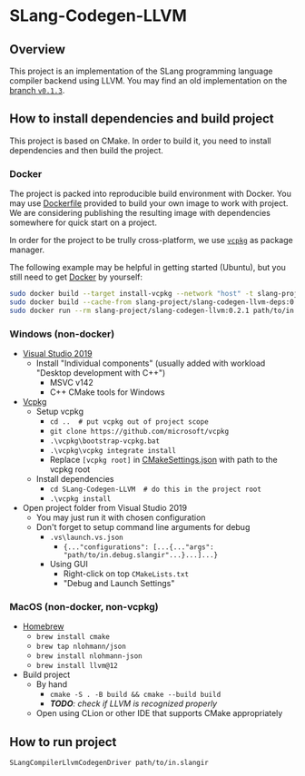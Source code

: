# SLang-Codegen-LLVM

## Overview

This project is an implementation of the SLang programming language compiler backend using LLVM.
You may find an old implementation on the [branch `v0.1.3`](../../tree/v0.1.3).

## How to install dependencies and build project

This project is based on CMake. In order to build it, you need to install dependencies and then build the project.

### Docker

The project is packed into reproducible build environment with Docker.
You may use [Dockerfile](Dockerfile) provided to build your own image to work with project.
We are considering publishing the resulting image with dependencies somewhere for quick start on a project.

In order for the project to be trully cross-platform, we use [`vcpkg`](https://github.com/Microsoft/vcpkg) as package manager.

The following example may be helpful in getting started (Ubuntu), but you still need to get [Docker](https://docs.docker.com/engine/install/ubuntu/) by yourself:

```bash
sudo docker build --target install-vcpkg --network "host" -t slang-project/slang-codegen-llvm-deps:0.2.1 .
sudo docker build --cache-from slang-project/slang-codegen-llvm-deps:0.2.1 --network "host" -t slang-project/slang-codegen-llvm:0.2.1 .
sudo docker run --rm slang-project/slang-codegen-llvm:0.2.1 path/to/in.json
```

### Windows (non-docker)

* [Visual Studio 2019](https://visualstudio.microsoft.com/vs)
    * Install "Individual components" (usually added with workload "Desktop development with C++")
        * MSVC v142
        * C++ CMake tools for Windows
* [Vcpkg](https://github.com/Microsoft/vcpkg)
    * Setup vcpkg
        * `cd ..  # put vcpkg out of project scope`
        * `git clone https://github.com/microsoft/vcpkg`
        * `.\vcpkg\bootstrap-vcpkg.bat`
        * `.\vcpkg\vcpkg integrate install`
        * Replace `[vcpkg root]` in [CMakeSettings.json](CMakeSettings.json) with path to the vcpkg root
    * Install dependencies
        * `cd SLang-Codegen-LLVM  # do this in the project root`
        * `.\vcpkg install`
* Open project folder from Visual Studio 2019
    * You may just run it with chosen configuration
    * Don't forget to setup command line arguments for debug
        * `.vs\launch.vs.json`
            * `{..."configurations": [...{..."args": "path/to/in.debug.slangir"...}...]...}`
        * Using GUI
            * Right-click on top `CMakeLists.txt`
            * "Debug and Launch Settings"

### MacOS (non-docker, non-vcpkg)

* [Homebrew](https://brew.sh/#install)
    * `brew install cmake`
    * `brew tap nlohmann/json`
    * `brew install nlohmann-json`
    * `brew install llvm@12`
* Build project
    * By hand
        * `cmake -S . -B build && cmake --build build`
        * _**TODO**: check if LLVM is recognized properly_
    * Open using CLion or other IDE that supports CMake appropriately

## How to run project

`SLangCompilerLlvmCodegenDriver path/to/in.slangir`
